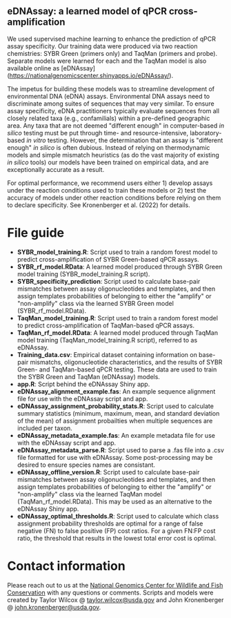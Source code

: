 ## eDNAssay: a learned model of qPCR cross-amplification

We used supervised machine learning to enhance the prediction of qPCR assay specificity. Our training data were produced via two reaction chemistries: 
SYBR Green (primers only) and TaqMan (primers and probe). Separate models were learned for each and the TaqMan model is also available online as [eDNAssay] 
(https://nationalgenomicscenter.shinyapps.io/eDNAssay/). 

The impetus for building these models was to streamline development of environmental DNA (eDNA) assays. Environmental DNA assays need to discriminate among 
suites of sequences that may very similar. To ensure assay specificity, eDNA practitioners typically evaluate sequences from all closely related taxa 
(e.g., confamilials) within a pre-defined geographic area. Any taxa that are not deemed "different enough" in computer-based *in silico* testing must be 
put through time- and resource-intensive, laboratory-based *in vitro* testing. However, the determination that an assay is "different enough" *in silico* 
is often dubious. Instead of relying on thermodynamic models and simple mismatch heuristics (as do the vast majority of existing *in silico* tools) our 
models have been trained on empirical data, and are exceptionally accurate as a result.

For optimal performance, we recommend users either 1) develop assays under the reaction conditions used to train these models or 2) test the accuracy 
of models under other reaction conditions before relying on them to declare specificity. See Kronenberger et al. (2022) for details.

# File guide
- **SYBR_model_training.R**: Script used to train a random forest model to predict cross-amplification of SYBR Green-based qPCR assays.
- **SYBR_rf_model.RData**: A learned model produced through SYBR Green model training (SYBR_model_training.R script).
- **SYBR_specificity_prediction**: Script used to calculate base-pair mismatches between assay oligonucleotides and templates, and then assign templates
probabilities of belonging to either the "amplify" or "non-amplify" class via the learned SYBR Green model (SYBR_rf_model.RData). 
- **TaqMan_model_training.R**: Script used to train a random forest model to predict cross-amplification of TaqMan-based qPCR assays.
- **TaqMan_rf_model.RData**: A learned model produced through TaqMan model training (TaqMan_model_training.R script), referred to as eDNAssay.
- **Training_data.csv**: Empirical dataset containing information on base-pair mismatchs, oligonucleotide characteristics, and the results of SYBR Green- 
and TaqMan-based qPCR testing. These data are used to train the SYBR Green and TaqMan (eDNAssay) models.
- **app.R**: Script behind the eDNAssay Shiny app.
- **eDNAssay_alignment_example.fas**: An example sequence alignment file for use with the eDNAssay script and app.
- **eDNAssay_assignment_probability_stats.R**: Script used to calculate summary statistics (minimum, maximum, mean, and standard deviation of the mean) 
of assignment probailties when multiple sequences are included per taxon.
- **eDNAssay_metadata_example.fas**: An example metadata file for use with the eDNAssay script and app.
- **eDNAssay_metadata_parse.R**: Script used to parse a .fas file into a .csv file formatted for use with eDNAssay. Some post-processing may be desired 
to ensure species names are consistant.
- **eDNAssay_offline_version.R**: Script used to calculate base-pair mismatches between assay oligonucleotides and templates, and then assign templates
probabilities of belonging to either the "amplify" or "non-amplify" class via the learned TaqMan model (TaqMan_rf_model.RData). This may be used as an 
alternative to the eDNAssay Shiny app.
- **eDNAssay_optimal_thresholds.R**: Script used to calculate which class assignment probability thresholds are optimal for a range of false negative (FN)
to false positive (FP) cost ratios. For a given FN:FP cost ratio, the threshold that results in the lowest total error cost is optimal.

# Contact information
Please reach out to us at the [National Genomics Center for Wildlife and Fish Conservation](https://www.fs.usda.gov/rmrs/ngc) with any questions or comments. 
Scripts and models were created by Taylor Wilcox @ taylor.wilcox@usda.gov and John Kronenberger @ john.kronenberger@usda.gov.

